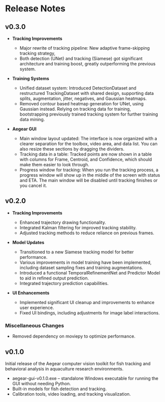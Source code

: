 # Release Notes

## v0.3.0


- **Tracking Improvements**
  -	Major rewrite of tracking pipeline: New adaptive frame-skipping tracking strategy,
  - Both detection (UNet) and tracking (Siamese) got significant architecture and training boost, greatly outperforming the previous system.

- **Training Systems**
  -	Unified dataset system: Introduced DetectionDataset and restructured TrackingDataset with shared design, supporting data splits, augmentation, jitter, negatives, and Gaussian heatmaps.
  - Removed contour based heatmap generation for UNet, using Gaussian instead. Relying on tracking data for training, bootstrapping previously trained tracking system for further training data mining.

- **Aegear GUI**
  - Main window layout updated: The interface is now organized with a clearer separation for the toolbox, video area, and data list. You can also resize these sections by dragging the dividers.
  - Tracking data in a table: Tracked points are now shown in a table with columns for Frame, Centroid, and Confidence, which should make them easier to look through.
  - Progress window for tracking: When you run the tracking process, a progress window will show up in the middle of the screen with status and ETA. The main window will be disabled until tracking finishes or you cancel it.


## v0.2.0

- **Tracking Improvements**
  - Enhanced trajectory drawing functionality.
  - Integrated Kalman filtering for improved tracking stability.
  - Adjusted tracking methods to reduce reliance on previous frames.

- **Model Updates**
  - Transitioned to a new Siamese tracking model for better performance.
  - Various improvements in model training have been implemented, including dataset sampling fixes and training augmentations.
  - Introduced a functional TemporalRefinementNet and Predictor Model to aid in refined output prediction.
  - Integrated trajectory prediction capabilities.

- **UI Enhancements**
  - Implemented significant UI cleanup and improvements to enhance user experience.
  - Fixed UI bindings, including adjustments for image label interactions.

### Miscellaneous Changes
- Removed dependency on moviepy to optimize performance.

## v0.1.0

Initial release of the Aegear computer vision toolkit for fish tracking and behavioral analysis in aquaculture research environments.

- aegear-gui-v0.1.0.exe – standalone Windows executable for running the GUI without needing Python.
- Built-in models for fish detection and tracking.
- Calibration tools, video loading, and tracking visualization.
